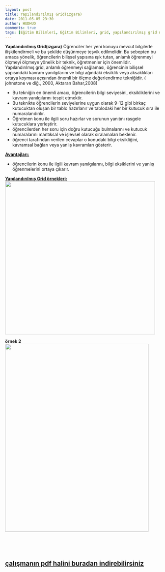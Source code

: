 ```yaml
---
layout: post
title: Yapılandırılmış Grid(ızgara)
date: 2011-05-05 23:30
author: HUDHUD
comments: true
tags: [Eğitim Bilimleri, Eğitim Bilimleri, grid, yapılandırılmış grid nedir, Yapılandırılmış Grid örnekleri]
---
```

<strong>Yapılandırılmış Grid(ızgara)</strong>
Öğrenciler her yeni konuyu mevcut bilgilerle ilişkilendirmeli ve bu şekilde düşünmeye teşvik edilmelidir. Bu sebepten bu amaca yönelik, öğrencilerin bilişsel yapısına ışık tutan, anlamlı öğrenmeyi ölçmeyi ölçmeye yönelik bir teknik, öğretmenler için önemlidir. Yapılandırılmış grid, anlamlı öğrenmeyi sağlaması, öğrencinin bilişsel yapısındaki kavram yanılgılarını ve bilgi ağındaki eksiklik veya aksaklıkları ortaya koyması açısından önemli bir ölçme değerlendirme tekniğidir. ( johnstone ve diğ., 2000, Aktaran Bahar,2008)

- Bu tekniğin en önemli amacı, öğrencilerin bilgi seviyesini, eksikliklerini ve kavram yanılgılarını tespit etmektir.
- Bu teknikte öğrencilerin seviyelerine uygun olarak 9-12 gibi birkaç kutucuktan oluşan bir tablo hazırlanır ve tablodaki her bir kutucuk sıra ile numaralandırılır.
- Öğretmen konu ile ilgili soru hazırlar ve sorunun yanıtını rasgele kutucuklara yerleştirir.
- öğrencilerden her soru için doğru kutucuğu bulmalarını ve kutucuk numaralarını mantıksal ve işlevsel olarak sıralamaları beklenir.
- öğrenci tarafından verilen cevaplar o konudaki bilgi eksikliğini, kavramsal bağları veya yanlış kavramları gösterir.

<span style="text-decoration: underline;"><strong>Avantajları:</strong></span>
- öğrencilerin konu ile ilgili kavram yanılgılarını, bilgi eksiklerini ve yanlış öğrenmelerini ortaya çıkarır.

<strong><span style="text-decoration: underline;">Yapılandırılmış Grid örnekleri:
<a href="http://www.egitimvaktim.com/dosyalar/2011/05/yapilandirilmis-grid-ornegi.jpg"><img class="alignnone size-full wp-image-631" title="yapilandirilmis-grid-ornegi" src="http://www.egitimvaktim.com/dosyalar/2011/05/yapilandirilmis-grid-ornegi.jpg" alt="" width="488" height="498" /></a></span></strong>

<strong> örnek 2
<a href="http://www.egitimvaktim.com/dosyalar/2011/05/yapilandirilmis-girid.jpg"><img class="alignnone size-full wp-image-632" title="yapilandirilmis-girid" src="http://www.egitimvaktim.com/dosyalar/2011/05/yapilandirilmis-girid.jpg" alt="" width="467" height="611" /></a></strong>

&nbsp;

&nbsp;

<strong>
</strong>
<h2 class="not"><strong><a href="http://www.egitimvaktim.com/dosyalar/2011/05/yapilandirilmis-grid.pdf" target="_blank">çalışmanın pdf halini buradan indirebilirsiniz</a></strong></h2>
